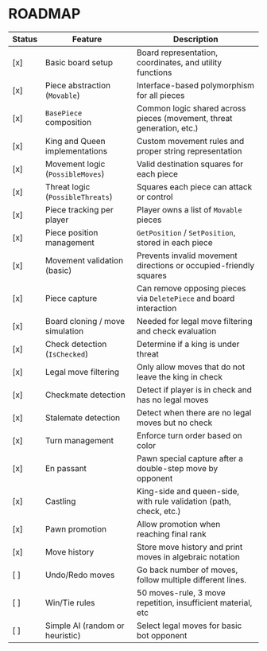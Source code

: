 # ROADMAP

| Status  | Feature                              | Description                                                                |
|---------|--------------------------------------|----------------------------------------------------------------------------|
| [x]     | Basic board setup                    | Board representation, coordinates, and utility functions                   |
| [x]     | Piece abstraction (`Movable`)        | Interface-based polymorphism for all pieces                                |
| [x]     | `BasePiece` composition              | Common logic shared across pieces (movement, threat generation, etc.)      |
| [x]     | King and Queen implementations       | Custom movement rules and proper string representation                     |
| [x]     | Movement logic (`PossibleMoves`)     | Valid destination squares for each piece                                   |
| [x]     | Threat logic (`PossibleThreats`)     | Squares each piece can attack or control                                   |
| [x]     | Piece tracking per player            | Player owns a list of `Movable` pieces                                     |
| [x]     | Piece position management            | `GetPosition` / `SetPosition`, stored in each piece                        |
| [x]     | Movement validation (basic)          | Prevents invalid movement directions or occupied-friendly squares          |
| [x]     | Piece capture                        | Can remove opposing pieces via `DeletePiece` and board interaction         |
| [x]     | Board cloning / move simulation      | Needed for legal move filtering and check evaluation                       |
| [x]     | Check detection (`IsChecked`)        | Determine if a king is under threat                                        |
| [x]     | Legal move filtering                 | Only allow moves that do not leave the king in check                       |
| [x]     | Checkmate detection                  | Detect if player is in check and has no legal moves                        |
| [x]     | Stalemate detection                  | Detect when there are no legal moves but no check                          |
| [x]     | Turn management                      | Enforce turn order based on color                                          |
| [x]     | En passant                           | Pawn special capture after a double-step move by opponent                  |
| [x]     | Castling                             | King-side and queen-side, with rule validation (path, check, etc.)         |
| [x]     | Pawn promotion                       | Allow promotion when reaching final rank                                   |
| [x]     | Move history                         | Store move history and print moves in algebraic notation                   |
| [ ]     | Undo/Redo moves                      | Go back number of moves, follow multiple different lines.                  |
| [ ]     | Win/Tie rules                        | 50 moves-rule, 3 move repetition, insufficient material, etc               |
| [ ]     | Simple AI (random or heuristic)      | Select legal moves for basic bot opponent                                  |